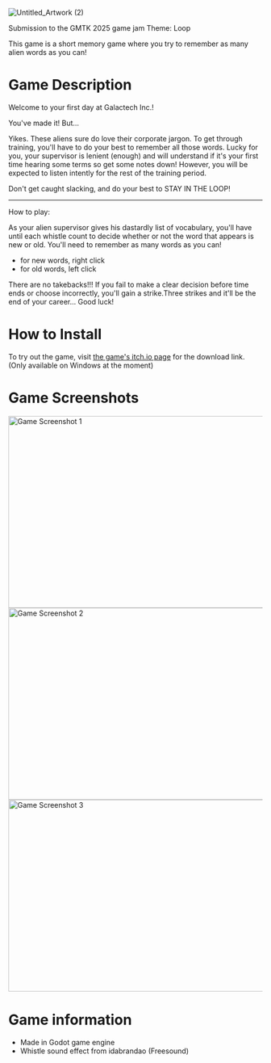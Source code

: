 ![Untitled_Artwork (2)](https://github.com/user-attachments/assets/3b4aca21-a6d7-4028-a166-0d8420478e30)

Submission to the GMTK 2025 game jam
Theme: Loop

This game is a short memory game where you try to remember as many alien words as you can!

# Game Description
Welcome to your first day at Galactech Inc.!

You've made it! But...

Yikes. These aliens sure do love their corporate jargon. To get through training, you'll have to do your best to remember all those words. Lucky for you, your supervisor is lenient (enough) and will understand if it's your first time hearing some terms so get some notes down! However, you will be expected to listen intently for the rest of the training period.

Don't get caught slacking, and do your best to STAY IN THE LOOP!

- - - - - - - - - - - - - - - - - - - - - - - - - -

How to play:

As your alien supervisor gives his dastardly list of vocabulary, you'll have until each whistle count to decide whether or not the word that appears is new or old. You'll need to remember as many words as you can!
-  for new words, right click 
-  for old words, left click

There are no takebacks!!!
If you fail to make a clear decision before time ends or  choose incorrectly, you'll gain a strike.Three strikes and it'll be the end of your career...
Good luck!

# How to Install
To try out the game, visit [the game's itch.io page](https://sumimii.itch.io/corporate-alien) for the download link. (Only available on Windows at the moment)

# Game Screenshots
<img width="510" height="380" alt="Game Screenshot 1" src="https://github.com/user-attachments/assets/0819eb37-cff9-46e2-bb3d-98411cefe708" />
<img width="510" height="380" alt="Game Screenshot 2" src="https://github.com/user-attachments/assets/52afbbd3-2614-4724-80a1-94bef7edecbc" />
<img width="510" height="380" alt="Game Screenshot 3" src="https://github.com/user-attachments/assets/466f25d0-849c-4981-948c-f3b123dd78ff" />

# Game information
- Made in Godot game engine
- Whistle sound effect from idabrandao (Freesound)
